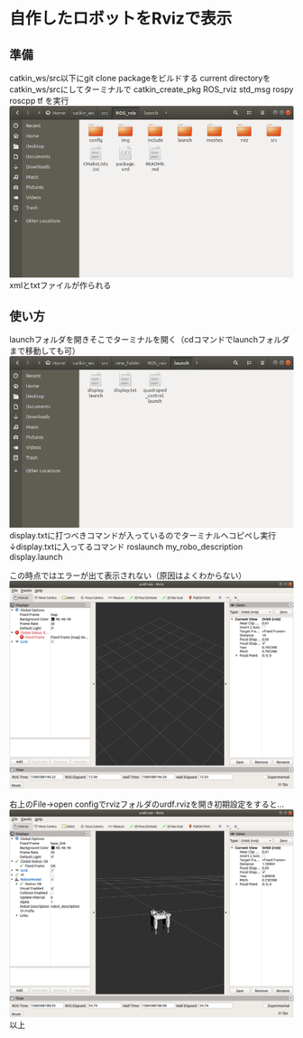 # 自作したロボットをRvizで表示
## 準備
 catkin_ws/src以下にgit clone 
 packageをビルドする 
 current directoryをcatkin_ws/srcにしてターミナルで 
 catkin_create_pkg ROS_rviz std_msg rospy roscpp tf 
 を実行 
 ![](/img/ddd.png) 
 xmlとtxtファイルが作られる 

## 使い方
 launchフォルダを開きそこでターミナルを開く（cdコマンドでlaunchフォルダまで移動しても可） 
 ![](/img/aaa.png) 
 display.txtに打つべきコマンドが入っているのでターミナルへコピペし実行 
 ↓display.txtに入ってるコマンド 
 roslaunch my_robo_description display.launch 
 
 この時点ではエラーが出て表示されない（原因はよくわからない）　
![](/img/bbb.png) 
 
右上のFile->open configでrvizフォルダのurdf.rvizを開き初期設定をすると... 
![](/img/ccc.png) 
以上
